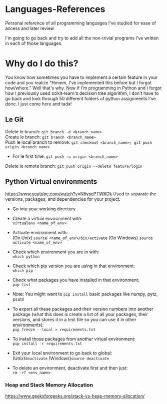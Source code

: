 # Languages-References
Personal reference of all programming languages I've studied for ease of access and later review

I'm going to go back and try to add all the non-trivial programs I've written in each of those languages.

# Why do I do this?
You know how sometimes you have to implement a certain feature in your code and you realize "Hmmm, I've implemented this before but I forgot how/where." 
Well that's why. Now if I'm programming in Python and I forgot how I previously used scikit-learn's decision tree algorithm, I don't have
to go back and look through 50 different folders of python assignments I've done. I just come here and tada!

## Le Git
Delete le branch: `git branch -d <branch_name>`  
Create le branch: `git branch <branch_name>`  
Push le local branch to remove: `git checkout <branch_name>; git push origin <branch_name>`  
- For le first time: `git push -u origin <branch_name>`  

Delete le remote branch: `git push origin --delete feature/login`  


## Python Virtual environments
https://www.youtube.com/watch?v=N5vscPTWKOk
Used to separate the versions, packages, and dependencies for your project.
- Go into your working directory  
- Create a virtual environment with:  
`virtualenv <name_of_env>`

- Activate environment with:  
(On Unix) `source <name_of_env>/bin/activate`
(On Windows) `source activate <name_of_env>`

- Check which environment you are in with:  
`which python`
- Check which pip version you are using in that environment:  
`which pip`
- Check what packages you have installed in that environment:  
`pip list`
- Note: You might want to `pip install` basic packages like numpy, pytz, psutil

- To export all these packages and their version numbers into another package (what this does is create a list of all your packages, their versions, and stores it in a text file so you can use it in other environments):  
`pip freeze --local > requirements.txt`

- To install those packages from another virtual environment:  
`pip install -r requirements.txt`

- Exit your local environment to go back to global:  
(Unix)`deactivate`
(Windows)`source deactivate`

- To delete an environment, deactivate first and then just:  
`rm -rf <env_name>`

### Heap and Stack Memory Allocation
https://www.geeksforgeeks.org/stack-vs-heap-memory-allocation/

